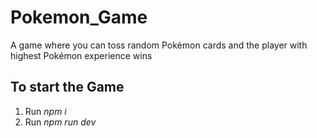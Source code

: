 # Pokemon_Game
A game where you can toss random Pokémon cards and the player with highest Pokémon experience wins


## To start the Game ##

1. Run _npm i_
2. Run _npm run dev_
